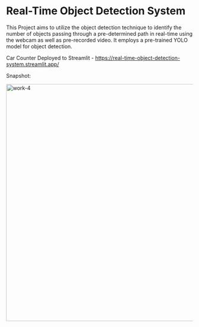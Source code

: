 # Real-Time Object Detection System

This Project aims to utilize the object detection technique to identify the number of objects passing through a pre-determined path in real-time using the webcam as well as pre-recorded video. It employs a pre-trained YOLO model for object detection.

Car Counter
Deployed to Streamlit - https://real-time-object-detection-system.streamlit.app/

Snapshot:

<img width="638" alt="work-4" src="https://github.com/RohitMacherla3/real-time-object-detection-system/assets/89356811/61574448-07f3-4b18-9df0-5950351dc743">






